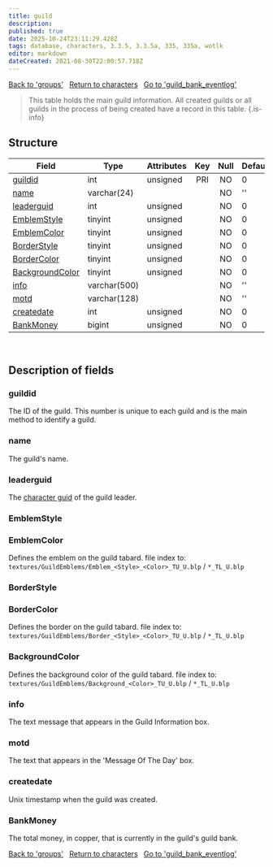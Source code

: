 ```yaml
---
title: guild
description: 
published: true
date: 2025-10-24T23:11:29.428Z
tags: database, characters, 3.3.5, 3.3.5a, 335, 335a, wotlk
editor: markdown
dateCreated: 2021-08-30T22:00:57.718Z
---
```


<a href="https://trinitycore.info/en/database/335/characters/groups" class="mt-5 v-btn v-btn--depressed v-btn--flat v-btn--outlined theme--light v-size--default darkblue--text text--lighten-3"><span class="v-btn__content"><i aria-hidden="true" class="v-icon notranslate v-icon--left mdi mdi-arrow-left theme--light"></i><span>Back to 'groups'</span></span></a>&nbsp;&nbsp;&nbsp;<a href="https://trinitycore.info/en/database/335/characters/home" class="mt-5 v-btn v-btn--depressed v-btn--flat v-btn--outlined theme--light v-size--default darkblue--text text--lighten-3"><span class="v-btn__content"><i aria-hidden="true" class="v-icon notranslate v-icon--left mdi mdi-home-outline theme--light"></i><span>Return to characters</span></span></a>&nbsp;&nbsp;&nbsp;<a href="https://trinitycore.info/en/database/335/characters/guild_bank_eventlog" class="mt-5 v-btn v-btn--depressed v-btn--flat v-btn--outlined theme--light v-size--default darkblue--text text--lighten-3"><span class="v-btn__content"><span>Go to 'guild_bank_eventlog'</span><i aria-hidden="true" class="v-icon notranslate v-icon--right mdi mdi-arrow-right theme--light"></i></span></a>

> This table holds the main guild information. All created guilds or all guilds in the process of being created have a record in this table.
{.is-info}


## Structure

| Field | Type | Attributes | Key | Null | Default | Extra | Comment |
| --- | --- | --- | :---: | :---: | --- | --- | --- |
| [guildid](#guildid) | int | unsigned | PRI | NO | 0 |  |  |
| [name](#name-alt) | varchar(24) |  |  | NO | '' |  |  |
| [leaderguid](#leaderguid) | int | unsigned |  | NO | 0 |  |  |
| [EmblemStyle](#emblemstyle) | tinyint | unsigned |  | NO | 0 |  |  |
| [EmblemColor](#emblemcolor) | tinyint | unsigned |  | NO | 0 |  |  |
| [BorderStyle](#borderstyle) | tinyint | unsigned |  | NO | 0 |  |  |
| [BorderColor](#bordercolor) | tinyint | unsigned |  | NO | 0 |  |  |
| [BackgroundColor](#backgroundcolor) | tinyint | unsigned |  | NO | 0 |  |  |
| [info](#info) | varchar(500) |  |  | NO | '' |  |  |
| [motd](#motd) | varchar(128) |  |  | NO | '' |  |  |
| [createdate](#createdate) | int | unsigned |  | NO | 0 |  |  |
| [BankMoney](#bankmoney) | bigint | unsigned |  | NO | 0 |  |  |
&nbsp;
## Description of fields

### guildid
The ID of the guild. This number is unique to each guild and is the main method to identify a guild.
&nbsp;

### name <!-- {#name-alt} -->
The guild's name.
&nbsp;

### leaderguid
The [character guid](../characters/characters#guid) of the guild leader.
&nbsp;

### EmblemStyle
### EmblemColor
Defines the emblem on the guild tabard.
file index to:
`textures/GuildEmblems/Emblem_<Style>_<Color>_TU_U.blp` / `*_TL_U.blp`
&nbsp;

### BorderStyle
### BorderColor
Defines the border on the guild tabard.
file index to:
`textures/GuildEmblems/Border_<Style>_<Color>_TU_U.blp` / `*_TL_U.blp`
&nbsp;

### BackgroundColor
Defines the background color of the guild tabard.
file index to:
`textures/GuildEmblems/Background_<Color>_TU_U.blp` / `*_TL_U.blp`
&nbsp;

### info
The text message that appears in the Guild Information box.
&nbsp;

### motd
The text that appears in the 'Message Of The Day' box.
&nbsp;

### createdate
Unix timestamp when the guild was created.
&nbsp;

### BankMoney
The total money, in copper, that is currently in the guild's guild bank.
&nbsp;

<a href="https://trinitycore.info/en/database/335/characters/groups" class="mt-5 v-btn v-btn--depressed v-btn--flat v-btn--outlined theme--light v-size--default darkblue--text text--lighten-3"><span class="v-btn__content"><i aria-hidden="true" class="v-icon notranslate v-icon--left mdi mdi-arrow-left theme--light"></i><span>Back to 'groups'</span></span></a>&nbsp;&nbsp;&nbsp;<a href="https://trinitycore.info/en/database/335/characters/home" class="mt-5 v-btn v-btn--depressed v-btn--flat v-btn--outlined theme--light v-size--default darkblue--text text--lighten-3"><span class="v-btn__content"><i aria-hidden="true" class="v-icon notranslate v-icon--left mdi mdi-home-outline theme--light"></i><span>Return to characters</span></span></a>&nbsp;&nbsp;&nbsp;<a href="https://trinitycore.info/en/database/335/characters/guild_bank_eventlog" class="mt-5 v-btn v-btn--depressed v-btn--flat v-btn--outlined theme--light v-size--default darkblue--text text--lighten-3"><span class="v-btn__content"><span>Go to 'guild_bank_eventlog'</span><i aria-hidden="true" class="v-icon notranslate v-icon--right mdi mdi-arrow-right theme--light"></i></span></a>
